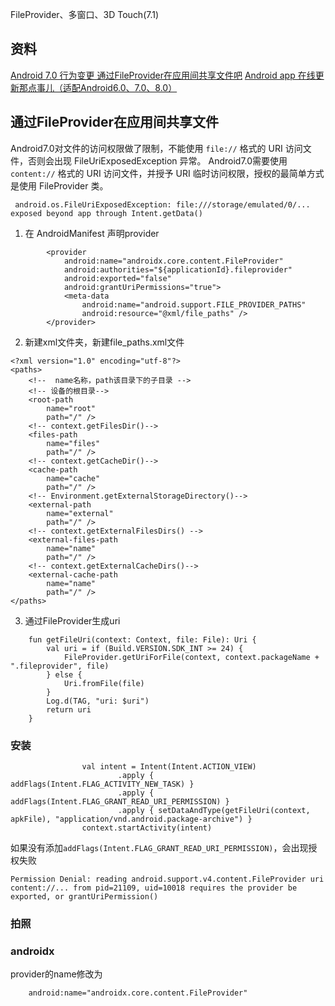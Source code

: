 
FileProvider、多窗口、3D Touch(7.1)

## 资料
[Android 7.0 行为变更 通过FileProvider在应用间共享文件吧](https://blog.csdn.net/lmj623565791/article/details/72859156)
[Android app 在线更新那点事儿（适配Android6.0、7.0、8.0）](https://juejin.im/post/5ad4ab7af265da239d49c8f9#heading-3)

## 通过FileProvider在应用间共享文件
Android7.0对文件的访问权限做了限制，不能使用 `file://` 格式的 URI 访问文件，否则会出现 FileUriExposedException 异常。
Android7.0需要使用 `content://` 格式的 URI 访问文件，并授予 URI 临时访问权限，授权的最简单方式是使用 FileProvider 类。
```
 android.os.FileUriExposedException: file:///storage/emulated/0/... exposed beyond app through Intent.getData()
```

1. 在 AndroidManifest 声明provider
```
        <provider
            android:name="androidx.core.content.FileProvider"
            android:authorities="${applicationId}.fileprovider"
            android:exported="false"
            android:grantUriPermissions="true">
            <meta-data
                android:name="android.support.FILE_PROVIDER_PATHS"
                android:resource="@xml/file_paths" />
        </provider>
```

2. 新建xml文件夹，新建file_paths.xml文件
```
<?xml version="1.0" encoding="utf-8"?>
<paths>
    <!--  name名称，path该目录下的子目录 -->
    <!-- 设备的根目录-->
    <root-path
        name="root"
        path="/" />
    <!-- context.getFilesDir()-->
    <files-path
        name="files"
        path="/" />
    <!-- context.getCacheDir()-->
    <cache-path
        name="cache"
        path="/" />
    <!-- Environment.getExternalStorageDirectory()-->
    <external-path
        name="external"
        path="/" />
    <!-- context.getExternalFilesDirs() -->
    <external-files-path
        name="name"
        path="/" />
    <!-- context.getExternalCacheDirs()-->
    <external-cache-path
        name="name"
        path="/" />
</paths>
```

3. 通过FileProvider生成uri
```
    fun getFileUri(context: Context, file: File): Uri {
        val uri = if (Build.VERSION.SDK_INT >= 24) {
            FileProvider.getUriForFile(context, context.packageName + ".fileprovider", file)
        } else {
            Uri.fromFile(file)
        }
        Log.d(TAG, "uri: $uri")
        return uri
    }
```

### 安装
```
                val intent = Intent(Intent.ACTION_VIEW)
                        .apply { addFlags(Intent.FLAG_ACTIVITY_NEW_TASK) }
                        .apply { addFlags(Intent.FLAG_GRANT_READ_URI_PERMISSION) }
                        .apply { setDataAndType(getFileUri(context, apkFile), "application/vnd.android.package-archive") }
                context.startActivity(intent)
```
如果没有添加`addFlags(Intent.FLAG_GRANT_READ_URI_PERMISSION)`，会出现授权失败
```
Permission Denial: reading android.support.v4.content.FileProvider uri content://... from pid=21109, uid=10018 requires the provider be exported, or grantUriPermission()
```

### 拍照


### androidx
provider的name修改为
```
    android:name="androidx.core.content.FileProvider"
```